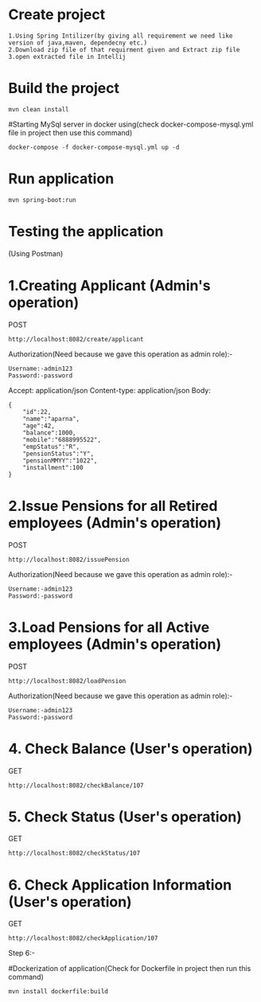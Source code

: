 # Create project
``` 
1.Using Spring Intilizer(by giving all requirement we need like version of java,maven, dependecny etc.)
2.Download zip file of that requirment given and Extract zip file
3.open extracted file in Intellij
```


# Build the project
``` 
mvn clean install
```


#Starting MySql server in docker using(check docker-compose-mysql.yml file in project then use this command)
``` 
docker-compose -f docker-compose-mysql.yml up -d

```


# Run application
``` 
mvn spring-boot:run
```


# Testing the application

(Using Postman)

# 1.Creating Applicant (Admin's operation)
POST
``` 
http://localhost:8082/create/applicant
``` 
Authorization(Need because we gave this operation as admin role):-
``` 
Username:-admin123
Password:-password
``` 
Accept: application/json
Content-type: application/json
Body:
``` 
{
    "id":22,
    "name":"aparna",
    "age":42,
    "balance":1000,
    "mobile":"6888995522",
    "empStatus":"R",
    "pensionStatus":"Y",
    "pensionMMYY":"1022",
    "installment":100
}
``` 


# 2.Issue Pensions for all Retired employees (Admin's operation)
POST
``` 
http://localhost:8082/issuePension
``` 
Authorization(Need because we gave this operation as admin role):-
``` 
Username:-admin123
Password:-password
``` 


# 3.Load Pensions for all Active employees (Admin's operation)
POST
``` 
http://localhost:8082/loadPension
``` 
Authorization(Need because we gave this operation as admin role):-
``` 
Username:-admin123
Password:-password
``` 

# 4. Check Balance (User's operation)
GET
``` 
http://localhost:8082/checkBalance/107
``` 


# 5. Check Status (User's operation)
GET
``` 
http://localhost:8082/checkStatus/107
``` 


# 6. Check Application Information (User's operation)

GET
``` 
http://localhost:8082/checkApplication/107
``` 

Step 6:-

#Dockerization of application(Check for Dockerfile in project then run this command)
``` 
mvn install dockerfile:build
```

